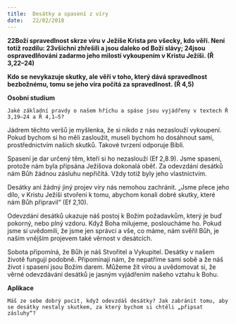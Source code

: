 ```yaml
---
title:  Desátky a spasení z víry
date:   22/02/2018
---
```


**22Boží spravedlnost skrze víru v Ježíše Krista pro všecky, kdo věří. Není totiž rozdílu: 23všichni zhřešili a jsou daleko od Boží slávy; 24jsou ospravedlňováni zadarmo jeho milostí vykoupením v Kristu Ježíši. (Ř 3,22–24)** 

**Kdo se nevykazuje skutky, ale věří v toho, který dává spravedlnost bezbožnému, tomu se jeho víra počítá za spravedlnost. (Ř 4,5)** 

**Osobní studium** 

`Jaké základní pravdy o našem hříchu a spáse jsou vyjádřeny v textech Ř 3,19–24 a Ř 4,1–5?` 

Jádrem těchto veršů je myšlenka, že si nikdo z nás nezaslouží vykoupení. Pokud bychom si ho měli zasloužit, museli bychom ho dosáhnout sami, prostřednictvím našich skutků. Takové tvrzení odporuje Bibli. 

Spasení je dar určený těm, kteří si ho nezaslouží (Ef 2,8.9). Jsme spaseni, protože nám byla připsána Ježíšova dokonalá oběť. Za odevzdání desátků nám Bůh žádnou zásluhu nepřičítá. Vždy totiž byly jeho vlastnictvím. 

Desátky ani žádný jiný projev víry nás nemohou zachránit. „Jsme přece jeho dílo, v Kristu Ježíši stvořeni k tomu, abychom konali dobré skutky, které nám Bůh připravil“ (Ef 2,10). 

Odevzdání desátků ukazuje náš postoj k Božím požadavkům, který je buď pokorný, nebo plný vzdoru. Když Boha milujeme, posloucháme ho. Pokud jsme si uvědomili, že jsme jen správci a vše, co máme, nám svěřil Bůh, je naším vnějším projevem také věrnost v desátcích. 

Sobota připomíná, že Bůh je náš Stvořitel a Vykupitel. Desátky v našem životě fungují podobně. Připomínají nám, že nepatříme sami sobě a že náš život i spasení jsou Božím darem. Můžeme žít vírou a uvědomovat si, že věrné odevzdávání desátků je jasným vyjádřením našeho vztahu k Bohu. 

**Aplikace** 

`Máš ze sebe dobrý pocit, když odevzdáš desátky? Jak zabránit tomu, aby se desátky nestaly skutkem, za který bychom si chtěli „připsat zásluhy“?`